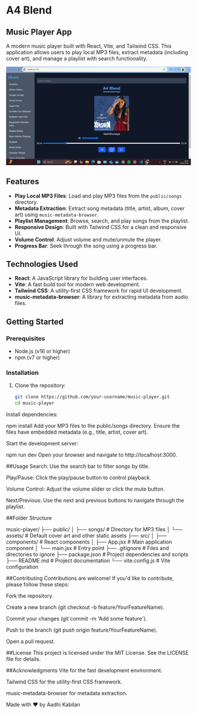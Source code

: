 # A4 Blend
## Music Player App

A modern music player built with React, Vite, and Tailwind CSS. This application allows users to play local MP3 files, extract metadata (including cover art), and manage a playlist with search functionality.

![Music Player Screenshot](./screenshot.png) <!-- Add a screenshot if available -->

## Features

- **Play Local MP3 Files**: Load and play MP3 files from the `public/songs` directory.
- **Metadata Extraction**: Extract song metadata (title, artist, album, cover art) using `music-metadata-browser`.
- **Playlist Management**: Browse, search, and play songs from the playlist.
- **Responsive Design**: Built with Tailwind CSS for a clean and responsive UI.
- **Volume Control**: Adjust volume and mute/unmute the player.
- **Progress Bar**: Seek through the song using a progress bar.

## Technologies Used

- **React**: A JavaScript library for building user interfaces.
- **Vite**: A fast build tool for modern web development.
- **Tailwind CSS**: A utility-first CSS framework for rapid UI development.
- **music-metadata-browser**: A library for extracting metadata from audio files.

## Getting Started

### Prerequisites

- Node.js (v16 or higher)
- npm (v7 or higher)

### Installation

1. Clone the repository:

   ```bash
   git clone https://github.com/your-username/music-player.git
   cd music-player
Install dependencies:


npm install
Add your MP3 files to the public/songs directory. Ensure the files have embedded metadata (e.g., title, artist, cover art).

Start the development server:


npm run dev
Open your browser and navigate to http://localhost:3000.

##Usage
Search: Use the search bar to filter songs by title.

Play/Pause: Click the play/pause button to control playback.

Volume Control: Adjust the volume slider or click the mute button.

Next/Previous: Use the next and previous buttons to navigate through the playlist.

##Folder Structure

music-player/
├── public/
│   ├── songs/            # Directory for MP3 files
│   └── assets/           # Default cover art and other static assets
├── src/
│   ├── components/       # React components
│   ├── App.jsx           # Main application component
│   └── main.jsx          # Entry point
├── .gitignore            # Files and directories to ignore
├── package.json          # Project dependencies and scripts
├── README.md             # Project documentation
└── vite.config.js        # Vite configuration

##Contributing
Contributions are welcome! If you'd like to contribute, please follow these steps:

Fork the repository.

Create a new branch (git checkout -b feature/YourFeatureName).

Commit your changes (git commit -m 'Add some feature').

Push to the branch (git push origin feature/YourFeatureName).

Open a pull request.

##License
This project is licensed under the MIT License. See the LICENSE file for details.

##Acknowledgments
Vite for the fast development environment.

Tailwind CSS for the utility-first CSS framework.

music-metadata-browser for metadata extraction.

Made with ❤️ by Aadhi Kabilan




